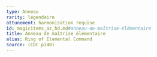 ```yaml
---
type: Anneau
rarity: légendaire
attunement: harmonisation requise
id: magicitems_az_hd.md#anneau-de-maîtrise-élémentaire
title: Anneau de maîtrise élémentaire
alias: Ring of Elemental Command
source: (CDC p140)
---
```


